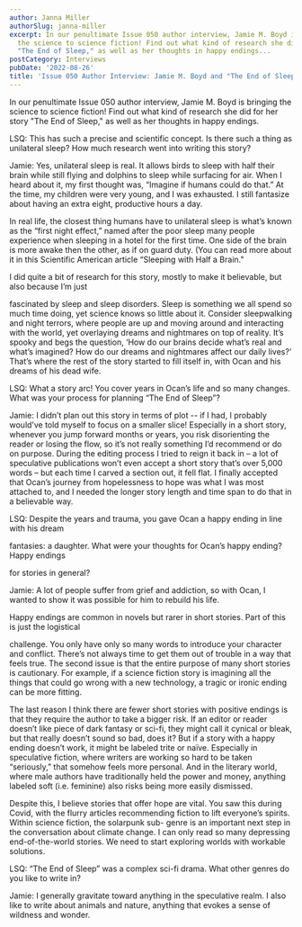```yaml
---
author: Janna Miller
authorSlug: janna-miller
excerpt: In our penultimate Issue 050 author interview, Jamie M. Boyd is bringing
  the science to science fiction! Find out what kind of research she did for her story
  "The End of Sleep," as well as her thoughts in happy endings...
postCategory: Interviews
pubDate: '2022-08-26'
title: 'Issue 050 Author Interview: Jamie M. Boyd and "The End of Sleep"'
---
```

In our penultimate Issue 050 author interview, Jamie M. Boyd is bringing the science to science fiction! Find out what kind of research she did for her story "The End of Sleep," as well as her thoughts in happy endings.

LSQ: This has such a precise and scientific concept. Is there such a thing as unilateral sleep? How much research went into writing this story?

Jamie: Yes, unilateral sleep is real. It allows birds to sleep with half their brain while still flying and dolphins to sleep while surfacing for air. When I heard about it, my first thought was, “Imagine if humans could do that.” At the time, my children were very young, and I was exhausted. I still fantasize about having an extra eight, productive hours a day.

In real life, the closest thing humans have to unilateral sleep is what’s known as the “first night effect,” named after the poor sleep many people experience when sleeping in a hotel for the first time. One side of the brain is more awake then the other, as if on guard duty. (You can read more about it in this Scientific American article “Sleeping with Half a Brain."

I did quite a bit of research for this story, mostly to make it believable, but also because I’m just

fascinated by sleep and sleep disorders. Sleep is something we all spend so much time doing, yet science knows so little about it. Consider sleepwalking and night terrors, where people are up and moving around and interacting with the world, yet overlaying dreams and nightmares on top of reality. It’s spooky and begs the question, ‘How do our brains decide what’s real and what’s imagined? How do our dreams and nightmares affect our daily lives?’ That’s where the rest of the story started to fill itself in, with Ocan and his dreams of his dead wife.

LSQ: What a story arc! You cover years in Ocan’s life and so many changes. What was your process for planning “The End of Sleep”?

Jamie: I didn’t plan out this story in terms of plot -- if I had, I probably would’ve told myself to focus on a smaller slice! Especially in a short story, whenever you jump forward months or years, you risk disorienting the reader or losing the flow, so it’s not really something I’d recommend or do on purpose. During the editing process I tried to reign it back in – a lot of speculative publications won’t even accept a short story that’s over 5,000 words – but each time I carved a section out, it fell flat. I finally accepted that Ocan’s journey from hopelessness to hope was what I was most attached to, and I needed the longer story length and time span to do that in a believable way.

LSQ: Despite the years and trauma, you gave Ocan a happy ending in line with his dream

fantasies: a daughter. What were your thoughts for Ocan’s happy ending? Happy endings

for stories in general?

Jamie: A lot of people suffer from grief and addiction, so with Ocan, I wanted to show it was possible for him to rebuild his life.

Happy endings are common in novels but rarer in short stories. Part of this is just the logistical

challenge. You only have only so many words to introduce your character and conflict. There’s not always time to get them out of trouble in a way that feels true. The second issue is that the entire purpose of many short stories is cautionary. For example, if a science fiction story is imagining all the things that could go wrong with a new technology, a tragic or ironic ending can be more fitting.

The last reason I think there are fewer short stories with positive endings is that they require the author to take a bigger risk. If an editor or reader doesn’t like piece of dark fantasy or sci-fi, they might call it cynical or bleak, but that really doesn’t sound so bad, does it? But if a story with a happy ending doesn’t work, it might be labeled trite or naïve. Especially in speculative fiction, where writers are working so hard to be taken “seriously,” that somehow feels more personal. And in the literary world, where male authors have traditionally held the power and money, anything labeled soft (i.e. feminine) also risks being more easily dismissed.

Despite this, I believe stories that offer hope are vital. You saw this during Covid, with the flurry articles recommending fiction to lift everyone’s spirits. Within science fiction, the solarpunk sub- genre is an important next step in the conversation about climate change. I can only read so many depressing end-of-the-world stories. We need to start exploring worlds with workable solutions.

LSQ: “The End of Sleep” was a complex sci-fi drama. What other genres do you like to write in?

Jamie: I generally gravitate toward anything in the speculative realm. I also like to write about animals and nature, anything that evokes a sense of wildness and wonder.